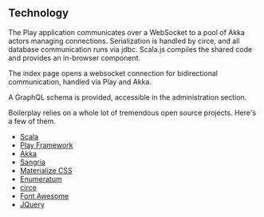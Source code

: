 ## Technology

The Play application communicates over a WebSocket to a pool of Akka actors managing connections.
Serialization is handled by circe, and all database communication runs via jdbc. Scala.js compiles the
shared code and provides an in-browser component. 

The index page opens a websocket connection for bidirectional communication, handled via Play and Akka.

A GraphQL schema is provided, accessible in the administration section.

Boilerplay relies on a whole lot of tremendous open source projects. Here's a few of them.

* [Scala](http://www.scala-lang.org)
* [Play Framework](https://www.playframework.com)
* [Akka](http://akka.io)
* [Sangria](http://sangria-graphql.org)
* [Materialize CSS](http://materializecss.com)
* [Enumeratum](https://github.com/lloydmeta/enumeratum)
* [circe](https://circe.github.io/circe)
* [Font Awesome](http://fontawesome.io)
* [JQuery](https://jquery.com/)
